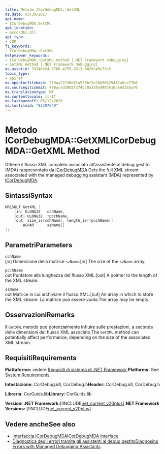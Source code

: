 ```yaml
---
title: Metodo ICorDebugMDA::GetXML
ms.date: 03/30/2017
api_name:
- ICorDebugMDA.GetXML
api_location:
- mscordbi.dll
api_type:
- COM
f1_keywords:
- ICorDebugMDA::GetXML
helpviewer_keywords:
- ICorDebugMDA::GetXML method [.NET Framework debugging]
- GetXML method [.NET Framework debugging]
ms.assetid: 29746b24-3766-4255-8813-0426c45e73e5
topic_type:
- apiref
ms.openlocfilehash: 219aa27296dffa525bf3e2b836825437a8ce77b0
ms.sourcegitcommit: 488aced39b5f374bc0a139a4993616a54d15baf0
ms.translationtype: MT
ms.contentlocale: it-IT
ms.lasthandoff: 05/12/2020
ms.locfileid: "83207649"
---
```

# <a name="icordebugmdagetxml-method"></a><span data-ttu-id="fb7eb-102">Metodo ICorDebugMDA::GetXML</span><span class="sxs-lookup"><span data-stu-id="fb7eb-102">ICorDebugMDA::GetXML Method</span></span>
<span data-ttu-id="fb7eb-103">Ottiene il flusso XML completo associato all'assistente al debug gestito (MDA) rappresentato da [ICorDebugMDA](icordebugmda-interface.md).</span><span class="sxs-lookup"><span data-stu-id="fb7eb-103">Gets the full XML stream associated with the managed debugging assistant (MDA) represented by [ICorDebugMDA](icordebugmda-interface.md).</span></span>  
  
## <a name="syntax"></a><span data-ttu-id="fb7eb-104">Sintassi</span><span class="sxs-lookup"><span data-stu-id="fb7eb-104">Syntax</span></span>  
  
```cpp  
HRESULT GetXML (  
    [in] ULONG32   cchName,  
    [out] ULONG32  *pcchName,  
    [out, size_is(cchName), length_is(*pcchName)]  
        WCHAR      szName[]  
);  
```  
  
## <a name="parameters"></a><span data-ttu-id="fb7eb-105">Parametri</span><span class="sxs-lookup"><span data-stu-id="fb7eb-105">Parameters</span></span>  
 `cchName`  
 <span data-ttu-id="fb7eb-106">[in] Dimensione della matrice `szName`.</span><span class="sxs-lookup"><span data-stu-id="fb7eb-106">[in] The size of the `szName` array.</span></span>  
  
 `pcchName`  
 <span data-ttu-id="fb7eb-107">out Puntatore alla lunghezza del flusso XML.</span><span class="sxs-lookup"><span data-stu-id="fb7eb-107">[out] A pointer to the length of the XML stream.</span></span>  
  
 `szName`  
 <span data-ttu-id="fb7eb-108">out Matrice in cui archiviare il flusso XML.</span><span class="sxs-lookup"><span data-stu-id="fb7eb-108">[out] An array in which to store the XML stream.</span></span> <span data-ttu-id="fb7eb-109">La matrice può essere vuota.</span><span class="sxs-lookup"><span data-stu-id="fb7eb-109">The array may be empty.</span></span>  
  
## <a name="remarks"></a><span data-ttu-id="fb7eb-110">Osservazioni</span><span class="sxs-lookup"><span data-stu-id="fb7eb-110">Remarks</span></span>  
 <span data-ttu-id="fb7eb-111">Il `GetXML` metodo può potenzialmente influire sulle prestazioni, a seconda delle dimensioni del flusso XML associato.</span><span class="sxs-lookup"><span data-stu-id="fb7eb-111">The `GetXML` method can potentially affect performance, depending on the size of the associated XML stream.</span></span>  
  
## <a name="requirements"></a><span data-ttu-id="fb7eb-112">Requisiti</span><span class="sxs-lookup"><span data-stu-id="fb7eb-112">Requirements</span></span>  
 <span data-ttu-id="fb7eb-113">**Piattaforme:** vedere [Requisiti di sistema di .NET Framework](../../get-started/system-requirements.md).</span><span class="sxs-lookup"><span data-stu-id="fb7eb-113">**Platforms:** See [System Requirements](../../get-started/system-requirements.md).</span></span>  
  
 <span data-ttu-id="fb7eb-114">**Intestazione:** CorDebug.idl, CorDebug.h</span><span class="sxs-lookup"><span data-stu-id="fb7eb-114">**Header:** CorDebug.idl, CorDebug.h</span></span>  
  
 <span data-ttu-id="fb7eb-115">**Libreria:** CorGuids.lib</span><span class="sxs-lookup"><span data-stu-id="fb7eb-115">**Library:** CorGuids.lib</span></span>  
  
 <span data-ttu-id="fb7eb-116">**Versioni .NET Framework:**[!INCLUDE[net_current_v20plus](../../../../includes/net-current-v20plus-md.md)]</span><span class="sxs-lookup"><span data-stu-id="fb7eb-116">**.NET Framework Versions:** [!INCLUDE[net_current_v20plus](../../../../includes/net-current-v20plus-md.md)]</span></span>  
  
## <a name="see-also"></a><span data-ttu-id="fb7eb-117">Vedere anche</span><span class="sxs-lookup"><span data-stu-id="fb7eb-117">See also</span></span>

- [<span data-ttu-id="fb7eb-118">Interfaccia ICorDebugMDA</span><span class="sxs-lookup"><span data-stu-id="fb7eb-118">ICorDebugMDA Interface</span></span>](icordebugmda-interface.md)
- [<span data-ttu-id="fb7eb-119">Diagnostica degli errori tramite gli assistenti al debug gestito</span><span class="sxs-lookup"><span data-stu-id="fb7eb-119">Diagnosing Errors with Managed Debugging Assistants</span></span>](../../debug-trace-profile/diagnosing-errors-with-managed-debugging-assistants.md)
